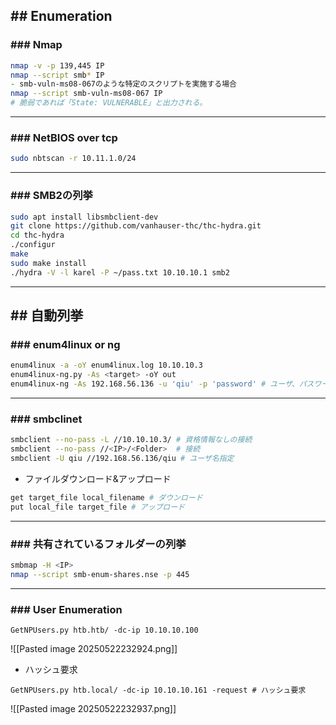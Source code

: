 ## ## Enumeration
### ### Nmap
```zsh
nmap -v -p 139,445 IP
nmap --script smb* IP
- smb-vuln-ms08-067のような特定のスクリプトを実施する場合
nmap --script smb-vuln-ms08-067 IP
# 脆弱であれば「State: VULNERABLE」と出力される。
```
---
### ### NetBIOS over tcp
```zsh
sudo nbtscan -r 10.11.1.0/24
```
---
### ### SMB2の列挙
```zsh
sudo apt install libsmbclient-dev
git clone https://github.com/vanhauser-thc/thc-hydra.git
cd thc-hydra
./configur
make
sudo make install
./hydra -V -l karel -P ~/pass.txt 10.10.10.1 smb2
```

---
## ## 自動列挙
### ### enum4linux or ng
```zsh
enum4linux -a -oY enum4linux.log 10.10.10.3
enum4linux-ng.py -As <target> -oY out
enum4linux-ng -As 192.168.56.136 -u 'qiu' -p 'password' # ユーザ、パスワード指定した方法
```
---
### ### smbclinet
```zsh
smbclient --no-pass -L //10.10.10.3/ # 資格情報なしの接続
smbclient --no-pass //<IP>/<Folder>  # 接続
smbclient -U qiu //192.168.56.136/qiu # ユーザ名指定
```
- ファイルダウンロード&アップロード
```zsh
get target_file local_filename # ダウンロード
put local_file target_file # アップロード
```
---
### ### 共有されているフォルダーの列挙
```zsh
smbmap -H <IP> 
nmap --script smb-enum-shares.nse -p 445
```
---
### ### User Enumeration
```
GetNPUsers.py htb.htb/ -dc-ip 10.10.10.100
```
![[Pasted image 20250522232924.png]]
- ハッシュ要求
```
GetNPUsers.py htb.local/ -dc-ip 10.10.10.161 -request # ハッシュ要求
```
![[Pasted image 20250522232937.png]]